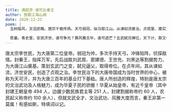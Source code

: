 ```yaml
---
title: 满庭芳·谁可比秦王
author: 放歌江海山阙
date: 2020-12-22
poem: |
  玉树临风，文滔武略，唐宗千载传扬。天弓弱冠，纵马取江山。从谏如流善治，贞观里、廪实文昌。天可汗，万邦来贺，胡女舞霓裳。

  思量。青史里，安民济世，谁可争光？算风雅文华，谁可遮芒？玄武弑兄禅位，天下计、那又何妨？千年里，近千皇帝，谁可比秦王？
---
```


唐太宗李世民，为大唐第二位皇帝。弱冠为帅，多次手持天弓，冲锋陷阵，侦探敌情。封秦王，指挥万军，先后战胜刘武周、窦建德、王世充、刘黑达等割据势力，为大唐江山奠基。策划玄武门之变，弑兄逼父，取得帝位。在贞年间，其从谏如流，济世安民，创造了贞观之治。李世民治下的大唐帝国成为当时世界的中心，被称为天可汗，并为大唐三百年的基业打下基础。唐人所创造的辉煌，特别是唐太宗的文治武功及人格魅力，成为华夏子民的骄傲！华夏从始皇帝，有近千皇帝（其中封建王朝皇帝 494 人，边疆少数民族君主等 251 人，封建割据称帝约 60 人，农民起义称帝约 100 余人），但就文武全才、文治武功、风雅大度而言，秦王非第一莫属！有感如斯，特填词以记。
